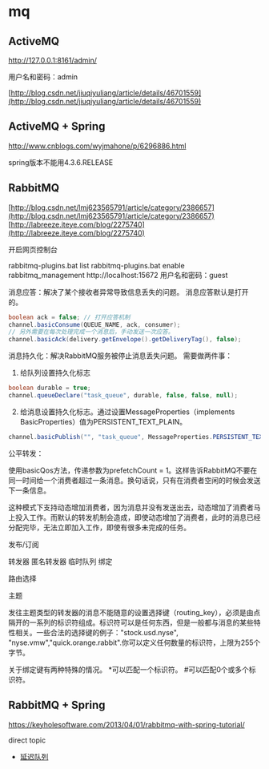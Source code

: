# mq

## ActiveMQ

http://127.0.0.1:8161/admin/

用户名和密码：admin

[http://blog.csdn.net/jiuqiyuliang/article/details/46701559](http://blog.csdn.net/jiuqiyuliang/article/details/46701559)

## ActiveMQ + Spring

http://www.cnblogs.com/wyjmahone/p/6296886.html

spring版本不能用4.3.6.RELEASE

## RabbitMQ

[http://blog.csdn.net/lmj623565791/article/category/2386657](http://blog.csdn.net/lmj623565791/article/category/2386657)
[http://labreeze.iteye.com/blog/2275740](http://labreeze.iteye.com/blog/2275740)

开启网页控制台

rabbitmq-plugins.bat list
rabbitmq-plugins.bat enable rabbitmq_management
http://localhost:15672
用户名和密码：guest

消息应答：解决了某个接收者异常导致信息丢失的问题。
消息应答默认是打开的。
```java
boolean ack = false; // 打开应答机制
channel.basicConsume(QUEUE_NAME, ack, consumer);
// 另外需要在每次处理完成一个消息后，手动发送一次应答。
channel.basicAck(delivery.getEnvelope().getDeliveryTag(), false);
```

消息持久化：解决RabbitMQ服务被停止消息丢失问题。
需要做两件事：
1. 给队列设置持久化标志
```java
boolean durable = true;
channel.queueDeclare("task_queue", durable, false, false, null);
```
2. 给消息设置持久化标志。通过设置MessageProperties（implements BasicProperties）值为PERSISTENT_TEXT_PLAIN。
```java
channel.basicPublish("", "task_queue", MessageProperties.PERSISTENT_TEXT_PLAIN, message.getBytes());
```

公平转发：

使用basicQos方法，传递参数为prefetchCount = 1。这样告诉RabbitMQ不要在同一时间给一个消费者超过一条消息。换句话说，只有在消费者空闲的时候会发送下一条信息。

这种模式下支持动态增加消费者，因为消息并没有发送出去，动态增加了消费者马上投入工作。而默认的转发机制会造成，即使动态增加了消费者，此时的消息已经分配完毕，无法立即加入工作，即使有很多未完成的任务。

发布/订阅

转发器
匿名转发器
临时队列
绑定

路由选择

主题

发往主题类型的转发器的消息不能随意的设置选择键（routing_key），必须是由点隔开的一系列的标识符组成。标识符可以是任何东西，但是一般都与消息的某些特性相关。一些合法的选择键的例子："stock.usd.nyse", "nyse.vmw","quick.orange.rabbit".你可以定义任何数量的标识符，上限为255个字节。

关于绑定键有两种特殊的情况。
*可以匹配一个标识符。
\#可以匹配0个或多个标识符。

## RabbitMQ + Spring

https://keyholesoftware.com/2013/04/01/rabbitmq-with-spring-tutorial/

direct
topic

+ [延迟队列](https://mp.weixin.qq.com/s?__biz=MzUzMTA2NTU2Ng==&mid=2247485829&idx=2&sn=59fd11d1b19d201fa958e8c9e11d1d2e&chksm=fa497634cd3eff22505453f31a210fd88dc11c3994e3582b955ca30e5059f3fda35f8ae0da65&mpshare=1&scene=1&srcid=1213KiT3TehNcUGcTFlgXwiB#rd)